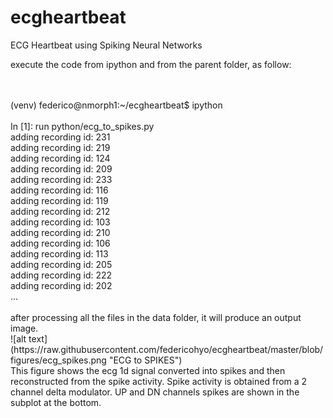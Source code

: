 # ecgheartbeat
ECG Heartbeat using Spiking Neural Networks

execute the code from ipython and from the parent folder, as follow:

<br/>
<br/>
(venv) federico@nmorph1:~/ecgheartbeat$ ipython<br/>
<br/>
In [1]: run python/ecg_to_spikes.py<br/>
adding recording id: 231 <br/>
adding recording id: 219 <br/>
adding recording id: 124 <br/>
adding recording id: 209 <br/>
adding recording id: 233 <br/>
adding recording id: 116 <br/>
adding recording id: 119 <br/>
adding recording id: 212 <br/>
adding recording id: 103 <br/>
adding recording id: 210 <br/>
adding recording id: 106 <br/>
adding recording id: 113 <br/>
adding recording id: 205 <br/>
adding recording id: 222 <br/>
adding recording id: 202 <br/>
... <br/>
<br/>
after processing all the files in the data folder, it will produce an output image.
<br/>
![alt text](https://raw.githubusercontent.com/federicohyo/ecgheartbeat/master/blob/figures/ecg_spikes.png "ECG to SPIKES")
<br/>
This figure shows the ecg 1d signal converted into spikes and then reconstructed from the spike activity.
Spike activity is obtained from a 2 channel delta modulator. UP and DN channels spikes are shown in the subplot at the bottom.
